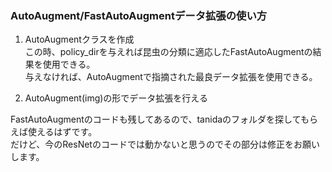 ### AutoAugment/FastAutoAugmentデータ拡張の使い方

1. AutoAugmentクラスを作成  
この時、policy_dirを与えれば昆虫の分類に適応したFastAutoAugmentの結果を使用できる。  
与えなければ、AutoAugmentで指摘された最良データ拡張を使用できる。  

2. AutoAugment(img)の形でデータ拡張を行える  

FastAutoAugmentのコードも残してあるので、tanidaのフォルダを探してもらえば使えるはずです。  
だけど、今のResNetのコードでは動かないと思うのでその部分は修正をお願いします。  